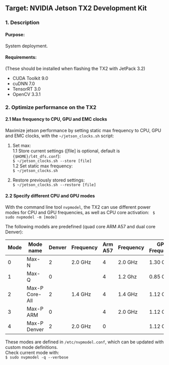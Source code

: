 ## Target: NVIDIA Jetson TX2 Development Kit
### 1. Description
#### Purpose:  
System deployment.

#### Requirements:
(These should be installed when flashing the TX2 with JetPack 3.2)  
* CUDA Toolkit 9.0
* cuDNN 7.0
* TensorRT 3.0
* OpenCV 3.3.1

### 2. Optimize performance on the TX2
#### 2.1 Max frequency to CPU, GPU and EMC clocks
Maximize jetson performance by setting static max frequency to CPU, GPU and EMC clocks, with the `~/jetson_clocks.sh` script:
1. Set max:  
1.1 Store current settings (\[file\] is optional, default is `{$HOME}/l4t_dfs.conf`):  
`$ ~/jetson_clocks.sh --store [file]`  
1.2 Set static max frequency:  
`$ ~/jetson_clocks.sh`  

2. Restore previously stored settings:  
`$ ~/jetson_clocks.sh --restore [file]`

#### 2.2 Specify different CPU and GPU modes
With the command line tool `nvpmodel`, the TX2 can use different power modes for CPU and GPU frequencies, as well as CPU core activation:  
`$ sudo nvpmodel -m [mode]`  

The following models are predefined (quad core ARM A57 and dual core Denver):  

| Mode | Mode name | Denver | Frequency | Arm A57 | Frequency | GPU Frequency |  
| --- | --- | --- | --- | --- | --- | --- |   
| 0	| Max-N	| 2	| 2.0 GHz	| 4	| 2.0 GHz	| 1.30 Ghz |
| 1	| Max-Q	| 0	|         | 4 | 1.2 Ghz	| 0.85 Ghz |
| 2	| Max-P Core-All | 2 | 1.4 GHz | 4 | 1.4 GHz | 1.12 Ghz |
| 3	| Max-P ARM	     | 0 |         | 4 | 2.0 GHz | 1.12 Ghz |
| 4	| Max-P Denver   | 2 | 2.0 GHz | 0 |         | 1.12 Ghz |

These modes are defined in `/etc/nvpmodel.conf`, which can be updated with custom mode definitions.  
Check current mode with:  
`$ sudo nvpmodel -q --verbose`
